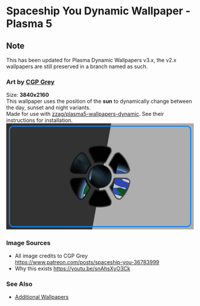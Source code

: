 # Spaceship You Dynamic Wallpaper - Plasma 5

## Note

This has been updated for Plasma Dynamic Wallpapers v3.x, the v2.x wallpapers are still preserved in a branch named as such.


### Art by [CGP Grey](https://www.patreon.com/posts/spaceship-you-36783999)  
Size: **3840x2160**  
This wallpaper uses the position of the **sun** to dynamically change between the day, sunset and night variants.  
Made for use with [zzag/plasma5-wallpapers-dynamic](https://github.com/zzag/plasma5-wallpapers-dynamic). See their instructions for installation.  
![](https://raw.githubusercontent.com/karmanyaahm/plasma5-wallpapers-dynamic-spaceship-you-creative/master/contents/images/preview.jpg)
### Image Sources
* All image credits to CGP Grey <https://www.patreon.com/posts/spaceship-you-36783999>
* Why this exists <https://youtu.be/snAhsXyO3Ck>
### See Also
* [Additional Wallpapers](https://github.com/zzag/plasma5-wallpapers-dynamic/wiki/Additional-Wallpapers)
